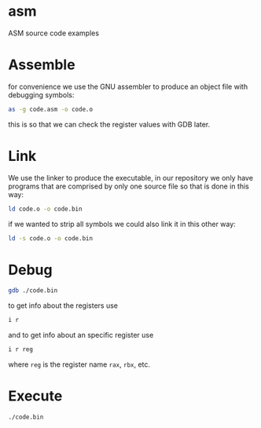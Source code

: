 # asm
ASM source code examples

# Assemble

for convenience we use the GNU assembler to produce an object file with debugging symbols:

```sh
as -g code.asm -o code.o
```

this is so that we can check the register values with GDB later.

# Link

We use the linker to produce the executable, in our repository we only have programs that
are comprised by only one source file so that is done in this way:

```sh
ld code.o -o code.bin
```

if we wanted to strip all symbols we could also link it in this other way:

```sh
ld -s code.o -o code.bin
```

# Debug

```sh
gdb ./code.bin
```

to get info about the registers use

```sh
i r
```

and to get info about an specific register use

```sh
i r reg
```

where `reg` is the register name `rax`, `rbx`, etc.


# Execute

```sh
./code.bin
```

